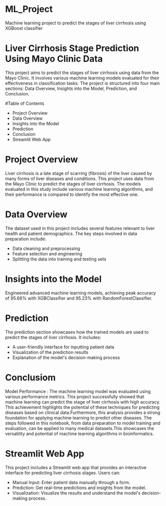 # ML_Project

Machine learning project to predict the stages of liver cirrhosis using XGBoost classifier

# Liver Cirrhosis Stage Prediction Using Mayo Clinic Data
This project aims to predict the stages of liver cirrhosis using data from the Mayo Clinic. It involves various machine learning models evaluated for their effectiveness in classification tasks. The project is structured into four main sections: Data Overview, Insights into the Model, Prediction, and Conclusion.

#Table of Contents
- Project Overview
- Data Overview
- Insights into the Model
- Prediction
- Conclusion
- Streamlit Web App

# Project Overview
Liver cirrhosis is a late stage of scarring (fibrosis) of the liver caused by many forms of liver diseases and conditions. This project uses data from the Mayo Clinic to predict the stages of liver cirrhosis. The models evaluated in this study include various machine learning algorithms, and their performance is compared to identify the most effective one.

# Data Overview
The dataset used in this project includes several features relevant to liver health and patient demographics. The key steps involved in data preparation include:

- Data cleaning and preprocessing
- Feature selection and engineering
- Splitting the data into training and testing sets

# Insights into the Model
Engineered advanced machine learning models, achieving peak accuracy of 95.66% with
XGBClassifier and 95.23% with RandomForestClassifier.

# Prediction
The prediction section showcases how the trained models are used to predict the stages of liver cirrhosis. It includes:

- A user-friendly interface for inputting patient data
- Visualization of the prediction results
- Explanation of the model's decision-making process

# Conclusiom
Model Performance : The machine learning model was evaluated using various performance metrics. This project successfully showed that machine learning can predict the stage of liver cirrhosis with high accuracy. This achievement highlights the potential of these techniques for predicting diseases based on clinical data.Furthermore, this analysis provides a strong foundation for applying machine learning to predict other diseases. The steps followed in this notebook, from data preparation to model training and evaluation, can be applied to many medical datasets.This showcases the versatility and potential of machine learning algorithms in bioinformatics.

# Streamlit Web App
This project includes a Streamlit web app that provides an interactive interface for predicting liver cirrhosis stages. Users can:
- Manual Input: Enter patient data manually through a form.
- Prediction: Get real-time predictions and insights from the model.
- Visualization: Visualize the results and understand the model's decision-making process.
